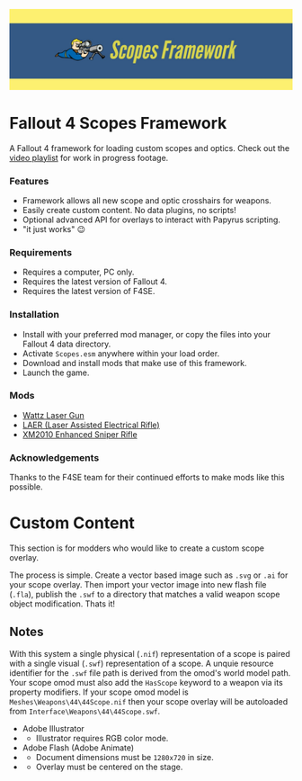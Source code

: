 
![Fallout 4 Scopes Framework](Documents/Nexus.jpg)
# Fallout 4 Scopes Framework
A Fallout 4 framework for loading custom scopes and optics.
Check out the [video playlist](https://www.youtube.com/playlist?list=PLdEgiq4kaju3CYBlhULuza2JnbikUS18Q) for work in progress footage.

### Features
* Framework allows all new scope and optic crosshairs for weapons. 
* Easily create custom content. No data plugins, no scripts!
* Optional advanced API for overlays to interact with Papyrus scripting.
* "it just works" 😉

### Requirements
* Requires a computer, PC only.
* Requires the latest version of Fallout 4.
* Requires the latest version of F4SE.

### Installation
* Install with your preferred mod manager, or copy the files into your Fallout 4 data directory.
* Activate `Scopes.esm` anywhere within your load order.
* Download and install mods that make use of this framework.
* Launch the game.

### Mods
* [Wattz Laser Gun](https://www.nexusmods.com/fallout4/mods/26386)
* [LAER (Laser Assisted Electrical Rifle)](https://www.nexusmods.com/fallout4/mods/30868)
* [XM2010 Enhanced Sniper Rifle](https://www.nexusmods.com/fallout4/mods/36750)

### Acknowledgements
Thanks to the F4SE team for their continued efforts to make mods like this possible.

# Custom Content
This section is for modders who would like to create a custom scope overlay.

The process is simple.
Create a vector based image such as `.svg` or `.ai` for your scope overlay.
Then import your vector image into new flash file (`.fla`), publish the `.swf` to a directory that matches a valid weapon scope object modification. Thats it!

## Notes
With this system a single physical (`.nif`) representation of a scope is paired with a single visual (`.swf`) representation of a scope. A unquie resource identifier for the `.swf` file path is derived from the omod's world model path.
Your scope omod must also add the `HasScope` keyword to a weapon via its property modifiers.
If your scope omod model is `Meshes\Weapons\44\44Scope.nif` then your scope overlay will be autoloaded from `Interface\Weapons\44\44Scope.swf`. 

* Adobe Illustrator
* * Illustrator requires RGB color mode.
* Adobe Flash (Adobe Animate)
* * Document dimensions must be `1280x720` in size.
* * Overlay must be centered on the stage.

